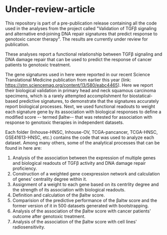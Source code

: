 # Under-review-article

This repository is part of a pre-publication release containing all the code used in the analyses from the project called "Validation of TGFβ signaling and alternative end‐joining DNA repair signatures that predict response to genotoxic cancer therapy". The results are currently under review for publication. 

These analyses report a functional relationship between TGFβ signaling and DNA damage repair that can be used to predict the response of cancer patients to genotoxic treatment. 

The gene signatures used in here were reported in our recent Science Translational Medicine publication from earlier this year (link: https://stm.sciencemag.org/content/13/580/eabc4465). Here we report their biological validation in primary head and neck squamous carcinoma specimens, which is a
rarely attempted accomplishment for biostatical-based predictive signatures, to demonstrate that the signatures accurately report biological processes. Next, we used functional readouts to weight each signature gene by its association with biological responses to define a modified score -- termed βaltw-- that was retested for association with response to genotoxic therapies in independent datasets.

Each folder (Inhouse-HNSC, Inhouse-OV, TCGA-pancancer, TCGA-HNSC, GSE41613-HNSC, etc.) contains the code that was used to analyze each dataset. Among many others, some of the analytical processes that can be found in here are: 
1. Analysis of the association between the expression of multiple genes and biological readouts of TGFβ activity and DNA damage repair proficiency. 
2. Construction of a weighted gene coexpression network and calculation of genes' centrality degree within it. 
3. Assignment of a weight to each gene based on its centrlity degree and the strength of its association with biological readouts. 
4. Definition and calculation of the βaltw score. 
5. Comparision of the predictive performance of the βaltw score and the former version of it in 500 datasets generated with bootstrapping. 
6. Analysis of the association of the βaltw score with cancer patients' outcome after genotoxic treatment. 
7. Analysis of the association of the βaltw score with cell lines' radiosensitivity. 

